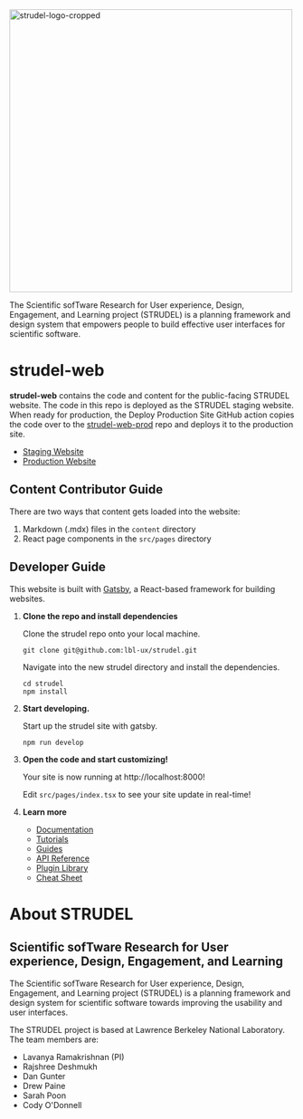 <img width="500" alt="strudel-logo-cropped" src="https://github.com/lbl-ux/strudel/assets/420923/87cb4bd1-8c8d-4dfb-924f-f96f84017f2d">

The Scientific sofTware Research for User experience, Design, Engagement, and Learning project (STRUDEL) is a planning framework and design system that empowers people to build effective user interfaces for scientific software.

# strudel-web

**strudel-web** contains the code and content for the public-facing STRUDEL website. The code in this repo is deployed as the STRUDEL staging website. When ready for production, the Deploy Production Site GitHub action copies the code over to the [strudel-web-prod](https://github.com/strudel-science/strudel-science.github.io) repo and deploys it to the production site.

- [Staging Website](https://strudel.science/strudel-web)
- [Production Website](https://strudel.science/)

## Content Contributor Guide

There are two ways that content gets loaded into the website:
1. Markdown (.mdx) files in the `content` directory
2. React page components in the `src/pages` directory

## Developer Guide

This website is built with [Gatsby](https://www.gatsbyjs.com/docs), a React-based framework for building websites. 

1.  **Clone the repo and install dependencies**

    Clone the strudel repo onto your local machine.

    ```shell
    git clone git@github.com:lbl-ux/strudel.git
    ```

    Navigate into the new strudel directory and install the dependencies.

    ```shell
    cd strudel
    npm install
    ```

2.  **Start developing.**

    Start up the strudel site with gatsby.

    ```shell
    npm run develop
    ```

3.  **Open the code and start customizing!**

    Your site is now running at http://localhost:8000!

    Edit `src/pages/index.tsx` to see your site update in real-time!

4.  **Learn more**

    - [Documentation](https://www.gatsbyjs.com/docs/?utm_source=starter&utm_medium=readme&utm_campaign=minimal-starter-ts)
    - [Tutorials](https://www.gatsbyjs.com/docs/tutorial/?utm_source=starter&utm_medium=readme&utm_campaign=minimal-starter-ts)
    - [Guides](https://www.gatsbyjs.com/docs/how-to/?utm_source=starter&utm_medium=readme&utm_campaign=minimal-starter-ts)
    - [API Reference](https://www.gatsbyjs.com/docs/api-reference/?utm_source=starter&utm_medium=readme&utm_campaign=minimal-starter-ts)
    - [Plugin Library](https://www.gatsbyjs.com/plugins?utm_source=starter&utm_medium=readme&utm_campaign=minimal-starter-ts)
    - [Cheat Sheet](https://www.gatsbyjs.com/docs/cheat-sheet/?utm_source=starter&utm_medium=readme&utm_campaign=minimal-starter-ts)

# About STRUDEL
## Scientific sofTware Research for User experience, Design, Engagement, and Learning

The Scientific sofTware Research for User experience, Design, Engagement, and Learning project (STRUDEL) is a planning framework and design system for scientific software towards improving the usability and user interfaces.

The STRUDEL project is based at Lawrence Berkeley National Laboratory. The team members are:
* Lavanya Ramakrishnan (PI)
* Rajshree Deshmukh
* Dan Gunter
* Drew Paine
* Sarah Poon
* Cody O'Donnell